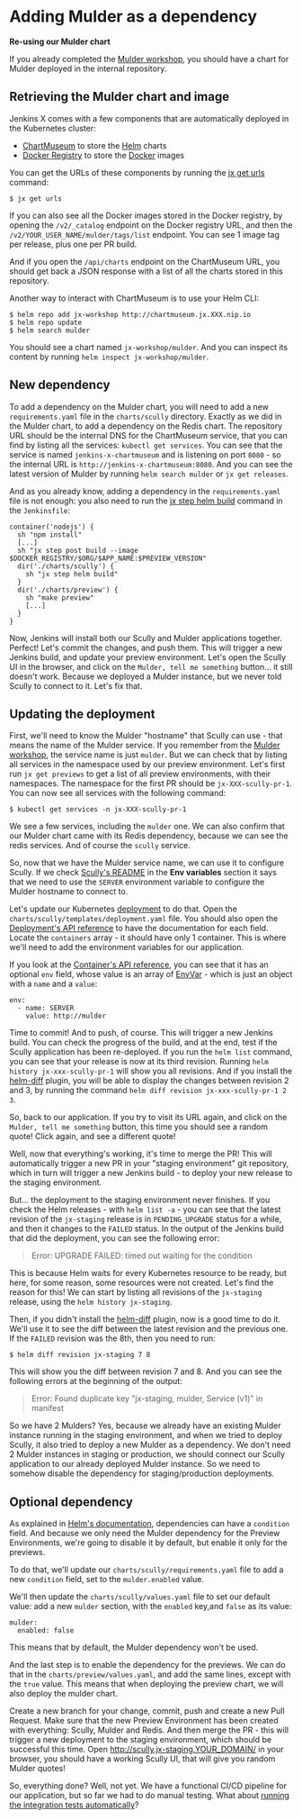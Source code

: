 # Adding Mulder as a dependency

**Re-using our Mulder chart**

If you already completed the [Mulder workshop](../mulder/README.md), you should have a chart for Mulder deployed in the internal repository.

## Retrieving the Mulder chart and image

Jenkins X comes with a few components that are automatically deployed in the Kubernetes cluster:
- [ChartMuseum](https://chartmuseum.com/) to store the [Helm](https://helm.sh/) charts
- [Docker Registry](https://docs.docker.com/registry/) to store the [Docker](https://docker.com/) images

You can get the URLs of these components by running the [jx get urls](https://jenkins-x.io/commands/jx_get_urls/) command:

```
$ jx get urls
```

If you can also see all the Docker images stored in the Docker registry, by opening the `/v2/_catalog` endpoint on the Docker registry URL, and then the `/v2/YOUR_USER_NAME/mulder/tags/list` endpoint. You can see 1 image tag per release, plus one per PR build.

And if you open the `/api/charts` endpoint on the ChartMuseum URL, you should get back a JSON response with a list of all the charts stored in this repository.

Another way to interact with ChartMuseum is to use your Helm CLI:

```
$ helm repo add jx-workshop http://chartmuseum.jx.XXX.nip.io
$ helm repo update
$ helm search mulder
```

You should see a chart named `jx-workshop/mulder`. And you can inspect its content by running `helm inspect jx-workshop/mulder`.

## New dependency

To add a dependency on the Mulder chart, you will need to add a new `requirements.yaml` file in the `charts/scully` directory. Exactly as we did in the Mulder chart, to add a dependency on the Redis chart. The repository URL should be the internal DNS for the ChartMuseum service, that you can find by listing all the services: `kubectl get services`. You can see that the service is named `jenkins-x-chartmuseum` and is listening on port `8080` - so the internal URL is `http://jenkins-x-chartmuseum:8080`. And you can see the latest version of Mulder by running `helm search mulder` or `jx get releases`.

And as you already know, adding a dependency in the `requirements.yaml` file is not enough: you also need to run the [jx step helm build](https://jenkins-x.io/commands/jx_step_helm_build/) command in the `Jenkinsfile`:

```
container('nodejs') {
  sh "npm install"
  [...]
  sh "jx step post build --image $DOCKER_REGISTRY/$ORG/$APP_NAME:$PREVIEW_VERSION"
  dir('./charts/scully') {
    sh "jx step helm build"
  }
  dir('./charts/preview') {
    sh "make preview"
    [...]
  }
}
```

Now, Jenkins will install both our Scully and Mulder applications together. Perfect! Let's commit the changes, and push them. This will trigger a new Jenkins build, and update your preview environment. Let's open the Scully UI in the browser, and click on the `Mulder, tell me something` button... it still doesn't work. Because we deployed a Mulder instance, but we never told Scully to connect to it. Let's fix that.

## Updating the deployment

First, we'll need to know the Mulder "hostname" that Scully can use - that means the name of the Mulder service. If you remember from the [Mulder workshop](../mulder/README.md), the service name is just `mulder`. But we can check that by listing all services in the namespace used by our preview environment. Let's first run `jx get previews` to get a list of all preview environments, with their namespaces. The namespace for the first PR should be `jx-XXX-scully-pr-1`. You can now see all services with the following command:

```
$ kubectl get services -n jx-XXX-scully-pr-1
```

We see a few services, including the `mulder` one. We can also confirm that our Mulder chart came with its Redis dependency, because we can see the redis services. And of course the `scully` service.

So, now that we have the Mulder service name, we can use it to configure Scully. If we check [Scully's README](https://github.com/the-jenkins-x-files/scully/blob/master/README.md) in the **Env variables** section it says that we need to use the `SERVER` environment variable to configure the Mulder hostname to connect to.

Let's update our Kubernetes [deployment](https://kubernetes.io/docs/concepts/workloads/controllers/deployment/) to do that. Open the `charts/scully/templates/deployment.yaml` file. You should also open the [Deployment's API reference](https://kubernetes.io/docs/reference/generated/kubernetes-api/v1.13/#deployment-v1-apps) to have the documentation for each field. Locate the `containers` array - it should have only 1 container. This is where we'll need to add the environment variables for our application.

If you look at the [Container's API reference](https://kubernetes.io/docs/reference/generated/kubernetes-api/v1.13/#container-v1-core), you can see that it has an optional `env` field, whose value is an array of [EnvVar](https://kubernetes.io/docs/reference/generated/kubernetes-api/v1.13/#envvar-v1-core) - which is just an object with a `name` and a `value`:

```
env:
  - name: SERVER
    value: http://mulder
```

Time to commit! And to push, of course. This will trigger a new Jenkins build. You can check the progress of the build, and at the end, test if the Scully application has been re-deployed. If you run the `helm list` command, you can see that your release is now at its third revision. Running `helm history jx-xxx-scully-pr-1` will show you all revisions. And if you install the [helm-diff](https://github.com/databus23/helm-diff) plugin, you will be able to display the changes between revision 2 and 3, by running the command `helm diff revision jx-xxx-scully-pr-1 2 3`.

So, back to our application. If you try to visit its URL again, and click on the `Mulder, tell me something` button, this time you should see a random quote! Click again, and see a different quote!

Well, now that everything's working, it's time to merge the PR! This will automatically trigger a new PR in your "staging environment" git repository, which in turn will trigger a new Jenkins build - to deploy your new release to the staging environment.

But... the deployment to the staging environment never finishes. If you check the Helm releases - with `helm list -a` - you can see that the latest revision of the `jx-staging` release is in `PENDING_UPGRADE` status for a while, and then it changes to the `FAILED` status. In the output of the Jenkins build that did the deployment, you can see the following error:

> Error: UPGRADE FAILED: timed out waiting for the condition

This is because Helm waits for every Kubernetes resource to be ready, but here, for some reason, some resources were not created. Let's find the reason for this! We can start by listing all revisions of the `jx-staging` release, using the `helm history jx-staging`.

Then, if you didn't install the [helm-diff](https://github.com/databus23/helm-diff) plugin, now is a good time to do it. We'll use it to see the diff between the latest revision and the previous one. If the `FAILED` revision was the 8th, then you need to run:

```
$ helm diff revision jx-staging 7 8
```

This will show you the diff between revision 7 and 8. And you can see the following errors at the beginning of the output:

> Error: Found duplicate key "jx-staging, mulder, Service (v1)" in manifest

So we have 2 Mulders? Yes, because we already have an existing Mulder instance running in the staging environment, and when we tried to deploy Scully, it also tried to deploy a new Mulder as a dependency. We don't need 2 Mulder instances in staging or production, we should connect our Scully application to our already deployed Mulder instance. So we need to somehow disable the dependency for staging/production deployments.

## Optional dependency

As explained in [Helm's documentation](https://docs.helm.sh/developing_charts/#tags-and-condition-fields-in-requirements-yaml), dependencies can have a `condition` field. And because we only need the Mulder dependency for the Preview Environments, we're going to disable it by default, but enable it only for the previews.

To do that, we'll update our `charts/scully/requirements.yaml` file to add a new `condition` field, set to the `mulder.enabled` value.

We'll then update the `charts/scully/values.yaml` file to set our default value: add a new `mulder` section, with the `enabled` key,and `false` as its value:

```
mulder:
  enabled: false
```

This means that by default, the Mulder dependency won't be used.

And the last step is to enable the dependency for the previews. We can do that in the `charts/preview/values.yaml`, and add the same lines, except with the `true` value. This means that when deploying the preview chart, we will also deploy the mulder chart.

Create a new branch for your change, commit, push and create a new Pull Request. Make sure that the new Preview Environment has been created with everything: Scully, Mulder and Redis. And then merge the PR - this will trigger a new deployment to the staging environment, which should be successful this time. Open <http://scully.jx-staging.YOUR_DOMAIN/> in your browser, you should have a working Scully UI, that will give you random Mulder quotes!

So, everything done? Well, not yet. We have a functional CI/CD pipeline for our application, but so far we had to do manual testing. What about [running the integration tests automatically](run-tests.md)?
